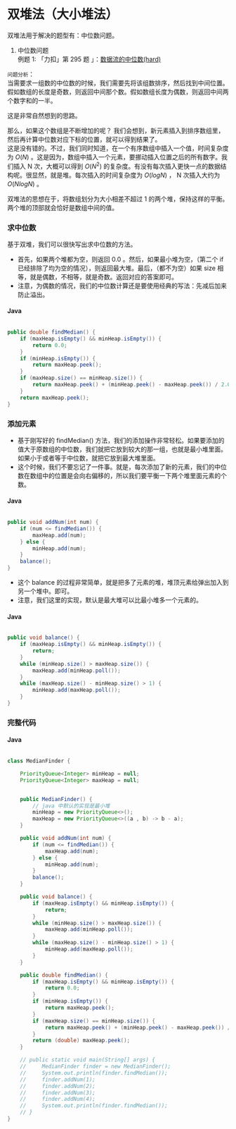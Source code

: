 # 双堆法（大小堆法）

双堆法用于解决的题型有：中位数问题。

1. 中位数问题  
例题 1: 「力扣」第 295 题 」：[数据流的中位数(hard)](https://leetcode-cn.com/problems/find-median-from-data-stream/)

`问题分析`：   
当需要求一组数的中位数的时候，我们需要先将该组数排序，然后找到中间位置。假如数组的长度是奇数，则返回中间那个数。假如数组长度为偶数，则返回中间两个数字和的一半。

这是非常自然想到的思路。

那么，如果这个数组是不断增加的呢？
我们会想到，新元素插入到排序数组里，然后再计算中位数对应下标的位置，就可以得到结果了。  
这是没有错的。不过，我们同时知道，在一个有序数组中插入一个值，时间复杂度为 $O(N)$ 。这是因为，数组中插入一个元素，要挪动插入位置之后的所有数字。我们插入 N 次，大概可以得到 $O(N^2)$ 的复杂度。有没有每次插入更快一点的数据结构呢。很显然，就是堆。每次插入的时间复杂度为 $O(logN)$ ， N 次插入大约为 $O(NlogN)$ 。

双堆法的思想在于，将数组划分为大小相差不超过 1 的两个堆，保持这样的平衡。两个堆的顶部就会恰好是数组中间的值。

### 求中位数
基于双堆，我们可以很快写出求中位数的方法。

+ 首先，如果两个堆都为空，则返回 0.0 。然后，如果最小堆为空，（第二个 if 已经排除了均为空的情况），则返回最大堆。最后，（都不为空）如果 size 相等，就是偶数，不相等，就是奇数。返回对应的答案即可。
+ 注意，为偶数的情况，我们的中位数计算还是要使用经典的写法：先减后加来防止溢出。

<!-- tabs:start -->
#### **Java**

```java

public double findMedian() {
    if (maxHeap.isEmpty() && minHeap.isEmpty()) {
        return 0.0;
    }
    if (minHeap.isEmpty()) {
        return maxHeap.peek();
    }
    if (maxHeap.size() == minHeap.size()) {
        return maxHeap.peek() + (minHeap.peek() - maxHeap.peek()) / 2.0;
    } 
    return maxHeap.peek();
}

```
<!-- tabs:end -->

### 添加元素

+ 基于刚写好的 findMedian() 方法，我们的添加操作非常轻松。如果要添加的值大于原数组的中位数，我们就把它放到较大的那一组，也就是最小堆里面。如果小于或者等于中位数，就把它放到最大堆里面。
+ 这个时候，我们不要忘记了一件事。就是，每次添加了新的元素，我们的中位数在数组中的位置是会向右偏移的，所以我们要平衡一下两个堆里面元素的个数。

<!-- tabs:start -->
#### **Java**

```java

public void addNum(int num) {
    if (num <= findMedian()) {
        maxHeap.add(num);
    } else {
        minHeap.add(num);
    }
    balance();
}

```
<!-- tabs:end -->

+ 这个 balance 的过程非常简单，就是把多了元素的堆，堆顶元素给弹出加入到另一个堆中。即可。
+ 注意，我们这里的实现，默认是最大堆可以比最小堆多一个元素的。

<!-- tabs:start -->
#### **Java**

```java

public void balance() {
    if (maxHeap.isEmpty() && minHeap.isEmpty()) {
        return;
    }
    while (minHeap.size() > maxHeap.size()) {
        maxHeap.add(minHeap.poll());
    }
    while (maxHeap.size() - minHeap.size() > 1) {
        minHeap.add(maxHeap.poll());
    }
}

```
<!-- tabs:end -->

### 完整代码
<!-- tabs:start -->
#### **Java**

```java

class MedianFinder {

    PriorityQueue<Integer> minHeap = null;
    PriorityQueue<Integer> maxHeap = null;


    public MedianFinder() {
        // java 中默认的实现是最小堆
        minHeap = new PriorityQueue<>();
        maxHeap = new PriorityQueue<>((a , b) -> b - a);
    }

    public void addNum(int num) {
        if (num <= findMedian()) {
            maxHeap.add(num);
        } else {
            minHeap.add(num);
        }
        balance();
    }

    public void balance() {
        if (maxHeap.isEmpty() && minHeap.isEmpty()) {
            return;
        }
        while (minHeap.size() > maxHeap.size()) {
            maxHeap.add(minHeap.poll());
        }
        while (maxHeap.size() - minHeap.size() > 1) {
            minHeap.add(maxHeap.poll());
        }
    }

    public double findMedian() {
        if (maxHeap.isEmpty() && minHeap.isEmpty()) {
            return 0.0;
        }
        if (minHeap.isEmpty()) {
            return maxHeap.peek();
        }
        if (maxHeap.size() == minHeap.size()) {
            return maxHeap.peek() + (minHeap.peek() - maxHeap.peek()) / 2.0;
        }
        return (double) maxHeap.peek();
    }

    // public static void main(String[] args) {
    //     MedianFinder finder = new MedianFinder();
    //     System.out.println(finder.findMedian());
    //     finder.addNum(1);
    //     finder.addNum(2);
    //     finder.addNum(3);
    //     finder.addNum(4);
    //     System.out.println(finder.findMedian());
    // }
}

```
<!-- tabs:end -->